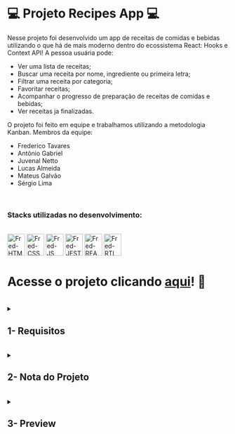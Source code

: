 # :computer: Projeto Recipes App :computer:

Nesse projeto foi desenvolvido um app de receitas de comidas e bebidas utilizando o que há de mais moderno dentro do ecossistema React: Hooks e Context API!
A pessoa usuária pode:
- Ver uma lista de receitas;
- Buscar uma receita por nome, ingrediente ou primeira letra;
- Filtrar uma receita por categoria;
- Favoritar receitas;
- Acompanhar o progresso de preparação de receitas de comidas e bebidas;
- Ver receitas ja finalizadas.

O projeto foi feito em equipe e trabalhamos utilizando a metodologia Kanban. Membros da equipe:
- Frederico Tavares
- Antônio Gabriel
- Juvenal Netto
- Lucas Almeida
- Mateus Galvão
- Sérgio Lima

<br />

### Stacks utilizadas no desenvolvimento:
<div style="display: inline_block"><br>
  <img alt="Fred-HTML" height="50" width="40" src="https://cdn.jsdelivr.net/gh/devicons/devicon/icons/html5/html5-original.svg" />
  <img alt="Fred-CSS" height="50" width="40" src="https://cdn.jsdelivr.net/gh/devicons/devicon/icons/css3/css3-original.svg" />
  <img alt="Fred-JS" height="50" width="40" src="https://cdn.jsdelivr.net/gh/devicons/devicon/icons/javascript/javascript-original.svg" />
  <img alt="Fred-JEST" height="50" width="40" src="https://cdn.jsdelivr.net/gh/devicons/devicon/icons/jest/jest-plain.svg" />
  <img alt="Fred-REACT" height="50" width="40" src="https://cdn.jsdelivr.net/gh/devicons/devicon/icons/react/react-original.svg" />
  <img alt="Fred-RTL" height="50" width="40" src="https://testing-library.com/img/logo-large.png" alt="rtl icon" />
</div>

# Acesse o projeto clicando [aqui](https://fredericotp.github.io/trybe-project-16-recipes-app/)! :green_heart:

<br />

<details>
<summary>
  
## 1- Requisitos
  
</summary>

### 1 - Desenvolva os testes unitários de maneira que a cobertura seja de, no mínimo, 90%

### 2 - Crie todos os elementos que devem respeitar os atributos descritos no protótipo para a tela de login

### 3 - Desenvolva a tela de maneira que a pessoa consiga escrever seu email no input de email e sua senha no input de senha

### 4 - Desenvolva a tela de maneira que o formulário só seja válido após um email válido e uma senha de mais de 6 caracteres serem preenchidos

### 5 - Após a submissão do formulário, salve no localStorage o e-mail da pessoa usuária na chave user

### 6 - Redirecione a pessoa usuária para a tela principal de receitas de comidas após a submissão e validação com sucesso do login

### 7 - Implemente o header de acordo com a necessidade de cada tela

### 8 - Redirecione a pessoa usuária para a tela de perfil ao clicar no botão de perfil

### 9 - Desenvolva o botão de busca que, ao ser clicado, a barra de busca deve aparecer. O mesmo serve para escondê-la

### 10 - Implemente os elementos da barra de busca respeitando os atributos descritos no protótipo

### 11 - Implemente 3 radio buttons na barra de busca: Ingredient, Name e First letter

### 12 - Busque na API de comidas caso a pessoa esteja na página de comidas, e na API de bebidas caso esteja na de bebidas

### 13 - Redirecione para a tela de detalhes da receita caso apenas uma receita seja encontrada, com o ID da mesma na URL

### 14 - Caso a busca retorne mais de uma receita, renderize as 12 primeiras encontradas, exibindo a imagem e o nome de cada uma

### 15 - Exiba um alert caso nenhuma receita seja encontrada

### 16 - Implemente o menu inferior posicionando-o de forma fixa e contendo 2 ícones: um para comidas e outro para bebidas

### 17 - Exiba o menu inferior apenas nas telas indicadas pelo protótipo

### 18 - Redirecione a pessoa usuária para a tela correta ao clicar em cada ícone no menu inferior

### 19 - Carregue as 12 primeiras receitas de comidas ou bebidas, uma em cada card

### 20 - Implemente os botões de categoria para serem utilizados como filtro

### 21 - Implemente o filtro das receitas por meio da API ao clicar no filtro de categoria

### 22 - Implemente o filtro como um toggle, o qual se for selecionado novamente, o app deve retornar as receitas sem nenhum filtro

### 23 - Redirecione a pessoa usuária ao clicar no card para a tela de detalhes, que deve mudar a rota e conter o id da receita na URL

### 24 - Realize uma request para a API passando o id da receita que deve estar disponível nos parâmetros da URL

### 25 - Desenvolva a tela de detalhes de uma receita de modo que contenha uma imagem da receita, o título, a categoria em caso de comidas e se é ou não alcoólico em caso de bebidas, uma lista de ingredientes seguidos pelas quantidades, instruções e recomendações

### 26 - Implemente as recomendações. Para receitas de comida, a recomendação deverá ser bebida, já para as receitas de bebida a recomendação deverá ser comida

### 27 - Implemente os 6 cards de recomendação, mostrando apenas 2. O scroll é horizontal, similar a um carousel

### 28 - Desenvolva um botão de nome "Start Recipe" que deve ficar fixo na parte de baixo da tela o tempo todo

### 29 - Implemente a solução de forma que, caso a receita já tenha sido feita, o botão "Start Recipe" desapareça

### 30 - Implemente a solução de modo que, caso a receita tenha sido iniciada mas não finalizada, o texto do botão deve ser "Continue Recipe"

### 31 - Redirecione a pessoa usuária caso o botão "Start Recipe" seja clicado, a rota deve mudar para a tela de receita em progresso

### 32 - Implemente um botão de compartilhar e um de favoritar a receita

### 33 - Implemente a solução de forma que, ao clicar no botão de compartilhar, o link de detalhes da receita deve ser copiado para o clipboard e uma mensagem avisando que o link foi copiado deve aparecer na tela em uma tag HTML

### 34 - Salve as receitas favoritas no localStorage na chave favoriteRecipes

### 35 - Implemente o ícone do coração (favorito) de modo que: deve vir preenchido caso a receita esteja favoritada e vazio caso contrário

### 36 - Implemente a lógica no botão de favoritar. Caso seja clicado, o ícone do coração deve mudar seu estado atual, caso esteja preenchido deve mudar para vazio e vice-versa

### 37 - Desenvolva a tela de receita em progresso de modo que contenha uma imagem da receita, o título, a categoria em caso de comidas e se é ou não alcoólico em caso de bebidas, uma lista de ingredientes com suas respectivas quantidades e instruções

### 38 - Desenvolva um checkbox para cada item da lista de ingredientes

### 39 - Implemente uma lógica que ao clicar no checkbox de um ingrediente, o nome dele deve ser "riscado" da lista

### 40 - Salve o estado do progresso, que deve ser mantido caso a pessoa atualize a página ou volte para a mesma receita

### 41 - Desenvolva a lógica de favoritar e compartilhar. A lógica da tela de detalhes de uma receita se aplica aqui

### 42 - Implemente a solução de modo que o botão de finalizar receita ("Finish Recipe") só pode estar habilitado quando todos os ingredientes estiverem "checkados" (marcados)

### 43 - Redirecione a pessoa usuária após clicar no botão de finalizar receita ("Finish Recipe"), para a página de receitas feitas, cuja rota deve ser /done-recipes

### 44 - Implemente os elementos da tela de receitas feitas respeitando os atributos descritos no protótipo

### 45 - Desenvolva a tela de receitas feitas de modo que, caso a receita do card seja uma comida, ela deve possuir: a foto da receita, nome, categoria, nacionalidade, a data em que a pessoa fez a receita, as 2 primeiras tags retornadas pela API e um botão de compartilhar

### 46 - Desenvolva a tela de maneira que, caso a receita do card seja uma bebida, ela deve possuir: a foto da receita, o nome, se é alcoólica, a data em que a pessoa fez a receita e um botão de compartilhar

### 47 - Desenvolva a solução de modo que o botão de compartilhar deve copiar a URL da tela de detalhes da receita para o clipboard

### 48 - Implemente 2 botões que filtram as receitas por comida ou bebida e um terceiro que remove todos os filtros

### 49 - Redirecione para a tela de detalhes da receita caso seja clicado na foto ou no nome da receita

### 50 - Implemente os elementos da tela de receitas favoritas (cumulativo com os atributos em comum com a tela de receitas feitas), respeitando os atributos descritos no protótipo

### 51 - Desenvolva a tela de modo que, caso a receita do card seja uma comida, ela deve possuir: a foto da receita, nome, categoria, nacionalidade, um botão de compartilhar e um de "desfavoritar"

### 52 - Desenvolva a tela de modo que, caso a receita do card seja uma bebida, ela deve possuir: a foto da receita, nome, se é alcoólica ou não, um botão de compartilhar e um de "desfavoritar"

### 53 - Desenvolva a solução de modo que o botão de compartilhar deve copiar a URL da tela de detalhes da receita para o clipboard

### 54 - Desenvolva a solução de modo que o botão de "desfavoritar" deve remover a receita da lista de receitas favoritas do localStorage e da tela

### 55 - Implemente 2 botões que filtram as receitas por comida ou bebida e um terceiro que remove todos os filtros

### 56 - Redirecione a pessoa usuária ao clicar na foto ou no nome da receita, a rota deve mudar para a tela de detalhes daquela receita

### 57 - Implemente os elementos da tela de perfil respeitando os atributos descritos no protótipo

### 58 - Implemente a solução de maneira que o e-mail da pessoa usuária deve estar visível

### 59 - Implemente 3 botões: um de nome "Done Recipes", um de nome "Favorite Recipes" e um de nome "Logout"

### 60 - Redirecione a pessoa usuária que, ao clicar no botão de "Done Recipes", a rota deve mudar para a tela de receitas feitas

### 61 - Redirecione a pessoa usuária que, ao clicar no botão de "Favorite Recipes", a rota deve mudar para a tela de receitas favoritas

### 62 - Redirecione a pessoa usuária que ao clicar no botão de "Logout", o localStorage deve ser limpo e a rota deve mudar para a tela de login

</details>
<br />

<details>
<summary>

## 2- Nota do Projeto

</summary>

## 100% :heavy_check_mark:

![Project-TrybeWallet-Grade]()

</details>
<br />

<details>
<summary>

## 3- Preview

</summary>

![Project-TrybeWallet-Preview1]()
 
![Project-TrybeWallet-Preview2]()
 
</details>
